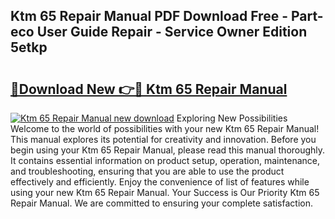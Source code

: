 ## Ktm 65 Repair Manual PDF Download Free - Part-eco User Guide Repair - Service Owner Edition 5etkp

# <h2><a href="http://bc57965.oget.top/?id=Ktm+65+Repair+Manual">🔗Download New 👉🔴 Ktm 65 Repair Manual</a></h2>

[![Ktm 65 Repair Manual new download](https://i.imgur.com/5g1atiW.png)](http://bc57965.oget.top/?id=Ktm+65+Repair+Manual)
Exploring New Possibilities Welcome to the world of possibilities with your new Ktm 65 Repair Manual! This manual explores its potential for creativity and innovation. Before you begin using your Ktm 65 Repair Manual, please read this manual thoroughly. It contains essential information on product setup, operation, maintenance, and troubleshooting, ensuring that you are able to use the product effectively and efficiently. Enjoy the convenience of list of features while using your new Ktm 65 Repair Manual. Your Success is Our Priority Ktm 65 Repair Manual. We are committed to ensuring your complete satisfaction.
